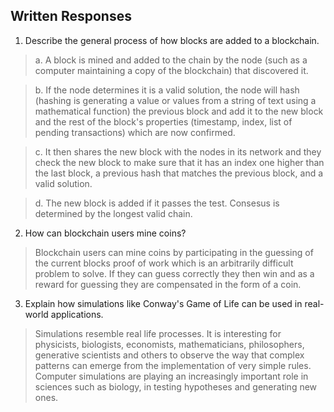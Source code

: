 ## Written Responses

1. Describe the general process of how blocks are added to a blockchain.

>a. A block is mined and added to the chain by the node (such as a computer maintaining a copy of the blockchain) that discovered it.  

>b. If the node determines it is a valid solution, the node will hash (hashing is generating a value or values from a string of text using a mathematical function) the previous block and add it to the new block and the rest of the block's properties (timestamp, index, list of pending transactions) which are now confirmed.

>c. It then shares the new block with the nodes in its network and they check the new block to make sure that it has an index one higher than the last block, a previous hash that matches the previous block, and a valid solution. 

>d. The new block is added if it passes the test.  Consesus is determined by the longest valid chain.

2. How can blockchain users mine coins?

> Blockchain users can mine coins by participating in the guessing of the current blocks proof of work which is an arbitrarily difficult problem to solve. If they can guess correctly they then win and as a reward for guessing they are compensated in the form of a coin.

3. Explain how simulations like Conway's Game of Life can be used in real-world applications.

> Simulations resemble real life processes.  It is interesting for physicists, biologists, economists, mathematicians, philosophers, generative scientists and others to observe the way that complex patterns can emerge from the implementation of very simple rules.  Computer simulations are playing an increasingly important role in sciences such as biology, in testing hypotheses and generating new ones.